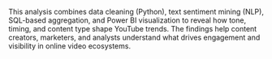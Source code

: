 This analysis combines data cleaning (Python), text sentiment mining (NLP), SQL-based aggregation, and Power BI visualization to reveal how tone, timing, and content type shape YouTube trends.
The findings help content creators, marketers, and analysts understand what drives engagement and visibility in online video ecosystems.
